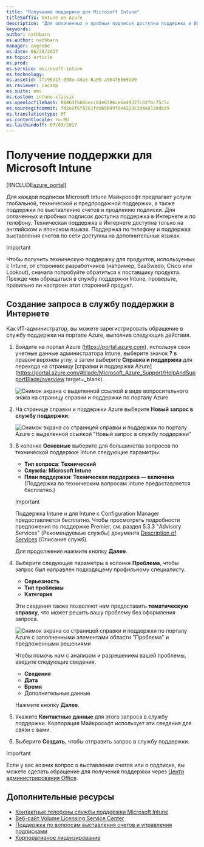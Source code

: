 ```yaml
---
title: "Получение поддержки для Microsoft Intune"
titleSuffix: Intune on Azure
description: "Для оплаченных и пробных подписок доступна поддержка в Интернете и по телефону.\""
keywords: 
author: nathbarn
ms.author: nathbarn
manager: angrobe
ms.date: 06/28/2017
ms.topic: article
ms.prod: 
ms.service: microsoft-intune
ms.technology: 
ms.assetid: 7fc95d17-098e-4da5-8a09-a96476569dd9
ms.reviewer: cacamp
ms.suite: ems
ms.custom: intune-classic
ms.openlocfilehash: 9846dfb66becc04e6786ce6e49327cb2fbc75c5c
ms.sourcegitcommit: fd2e8f6f8761fdd65b49f6e4223c2d4a013dd6d9
ms.translationtype: HT
ms.contentlocale: ru-RU
ms.lasthandoff: 07/03/2017
---
```

# <a name="how-to-get-support-for-microsoft-intune"></a>Получение поддержки для Microsoft Intune

[!INCLUDE[azure_portal](./includes/azure_portal.md)]

Для каждой подписки Microsoft Intune Майкрософт предлагает услуги глобальной, технической и предпродажной поддержки, а также поддержки по выставлению счетов и продлению подписки. Для оплаченных и пробных подписок доступна поддержка в Интернете и по телефону. Техническая поддержка в Интернете доступна только на английском и японском языках. Поддержка по телефону и поддержка выставления счетов по сети доступны на дополнительных языках.

>[!IMPORTANT]
> Чтобы получить техническую поддержку для продуктов, используемых с Intune, от сторонних разработчиков (например, SaaSwedo, Cisco или Lookout), сначала попробуйте обратиться к поставщику продукта. Прежде чем обращаться в службу поддержки Intune, проверьте, правильно ли настроен этот сторонний продукт.

## <a name="create-an-online-support-ticket"></a>Создание запроса в службу поддержки в Интернете

Как ИТ-администратор, вы можете зарегистрировать обращение в службу поддержки на портале Azure, выполнив следующие действия.

1. Войдите на портал Azure (https://portal.azure.com), используя свои учетные данные администратора Intune, выберите значок **?** в правом верхнем углу, а затем выберите **Справка и поддержка** для перехода на страницу [справки и поддержки Azure](https://portal.azure.com/#blade/Microsoft_Azure_Support/HelpAndSupportBlade/overview target=_blank).

    ![Снимок экрана с выделенной ссылкой в виде вопросительного знака на страницу справки и поддержки по порталу Azure](./media/azure-get-support.png)

2. На странице справки и поддержки Azure выберите **Новый запрос в службу поддержки**.

    ![Снимок экрана со страницей справки и поддержки по порталу Azure с выделенной ссылкой "Новый запрос в службу поддержки"](./media/azure-support-ticket-link.png)
3. В колонке **Основные** выберите для большинства вопросов по технической поддержке Intune следующие параметры.
    - **Тип вопроса**: **Технический**
    - **Служба**: **Microsoft Intune**
    - **План поддержки**: **Техническая поддержка — включена** (Поддержка по техническим вопросам Intune предоставляется бесплатно.)

    >[!IMPORTANT]
    >Поддержка Intune и для Intune с Configuration Manager предоставляется бесплатно. Чтобы просмотреть подробности предложения по поддержке Premier, см. раздел 5.3.3 "Advisory Services" (Рекомендуемые службы) документа [Description of Services](https://www.microsoft.com/microsoftservices/services-list.aspx) (Описание служб).

    Для продолжения нажмите кнопку **Далее**.
4. Выберите следующие параметры в колонке **Проблема**, чтобы запрос был направлен подходящему профильному специалисту.
    - **Серьезность**
    - **Тип проблемы**
    - **Категория**

    Эти сведения также позволяют нам предоставить **тематическую справку**, что может решить вашу проблему без оформления запроса.

    ![Снимок экрана со страницей справки и поддержки по порталу Azure с заполненными элементами области "Проблема" и предложенными решениями](./media/support-need-solutions.png)

    Чтобы помочь нам с анализом и разрешением вашей проблемы, введите следующие сведения.
    -   **Сведения**
    - **Дата**
    - **Время**
    - Дополнительные данные

    Нажмите кнопку **Далее**.
5. Укажите **Контактные данные** для этого запроса в службу поддержки. Корпорация Майкрософт использует эти сведения для связи с вами.
6. Выберите **Создать**, чтобы отправить запрос в службу поддержки.

>[!IMPORTANT]
>Если у вас возник вопрос о выставлении счетов или о подписке, вы можете сделать обращение для получения поддержки через [Центр администрирования Office](https://portal.office.com/Support/SupportEntry.aspx).

## <a name="additional-resources"></a>Дополнительные ресурсы
- [Контактные телефоны службы поддержки Microsoft Intune](phone-support-contact.md)
- [Веб-сайт Volume Licensing Service Center](http://go.microsoft.com/fwlink/p/?LinkID=282016)
- [Поддержка по вопросам выставления счетов и управления подписками](https://support.office.com/article/Contact-Office-365-for-business-support-Admin-Help-32a17ca7-6fa0-4870-8a8d-e25ba4ccfd4b)
- [Корпоративное лицензирование](http://go.microsoft.com/fwlink/p/?LinkID=282015)
